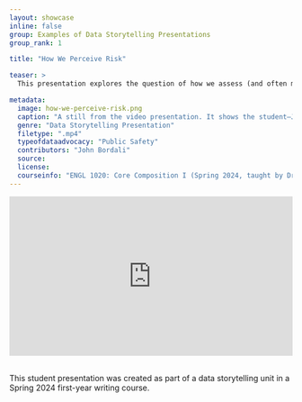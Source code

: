 ```yaml
---
layout: showcase
inline: false
group: Examples of Data Storytelling Presentations
group_rank: 1

title: "How We Perceive Risk"

teaser: >
  This presentation explores the question of how we assess (and often mis-assess) the safety risks associated with various natural environments and social activities. It advances data-backed explanations of common factors that tend to shape the intuitive risk assessments people make everyday, including elements that often mislead our assessments such as, for instance, dramatic media coverage that warps our sense of how likely certain events are to occur.

metadata:
  image: how-we-perceive-risk.png
  caption: "A still from the video presentation. It shows the student—John, a masculine individual with dark black hair and facial hair, wearing a red shirt and over-the-ear headphones—presenting a graphic that shows the difference between public concern or perceived risk and actual hazard or real risk. ‘Terrorist attack’ and ‘plane crash’ have more public concern than actual hazard, and ‘heat,’ ‘traffic accident,’ and ‘cancer’ have more actual hazard than public concern. At the bottom of the graphic, there is a note that reads: ‘Adapted from Susanna Hertrich data visualization (www.susannahertrich.com’)"
  genre: "Data Storytelling Presentation"
  filetype: ".mp4"
  typeofdataadvocacy: "Public Safety"
  contributors: "John Bordali"
  source: 
  license: 
  courseinfo: "ENGL 1020: Core Composition I (Spring 2024, taught by Dr. John Tinnell at the University of Colorado Denver) as part of a Data Storytelling unit"
---
```


<div style="max-width: 1280px"><div style="position: relative; padding-bottom: 56.25%; height: 0; overflow: hidden;"><iframe src="https://www.youtube.com/embed/d-eL45C17gM?si=N4qb71cs-yWizJfc?videoseries?list=PL9_5y1s7b_5bUQ0dfnXgwzjjEnDWQ7NLS&rel=0" width="1280" height="720" frameborder="0" scrolling="no" allowfullscreen allow="autoplay" title="Rehabilitation vs. Punishment" style="border:none; position: absolute; top: 0; left: 0; right: 0; bottom: 0; height: 100%; max-width: 100%;"></iframe></div></div>

<br>

This student presentation was created as part of a data storytelling unit in a Spring 2024 first-year writing course.

<br>

